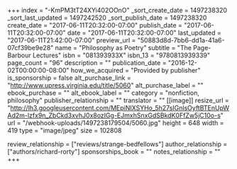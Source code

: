 +++
index = "-KmPM3tT24XYi402OOnO"
_sort_create_date = 1497238320
_sort_last_updated = 1497242520
_sort_publish_date = 1497238320
create_date = "2017-06-11T20:32:00-07:00"
publish_date = "2017-06-11T20:32:00-07:00"
date = "2017-06-11T20:32:00-07:00"
last_updated = "2017-06-11T21:42:00-07:00"
preview_url = "50883d8d-7bb6-dd1a-41a6-07cf39be9e28"
name = "Philosophy as Poetry"
subtitle = "The Page-Barbour Lectures"
isbn = "081393933X"
isbn_13 = "9780813939339"
page_count = "96"
description = ""
publication_date = "2016-12-02T00:00:00-08:00"
how_we_acquired = "Provided by publisher"
is_sponsorship = false
alt_purchase_link = "http://www.upress.virginia.edu/title/5060"
alt_purchase_label = ""
ebook_purchase = ""
alt_ebook_label = ""
category = "nonfiction, philosophy"
publisher_relationship = ""
translator = ""
[[image]]
resize_url = "http://lh3.googleusercontent.com/MEpiNIXSYHo_5h27sIGnlsOyftBTEnUpWAd2m-lzfx9n_ZbCkd3xvhJ0x8ozIGg-EJmxhSnxGdSBkdK0FfZw5jC10o-s"
url = "/webhook-uploads/1497238179504/5060.jpg"
height = 648
width = 419
type = "image/jpeg"
size = 102808

review_relationship = ["reviews/strange-bedfellows"]
author_relationship = ["authors/richard-rorty"]
sponsorships_book = ""
notes_relationship = ""
+++

